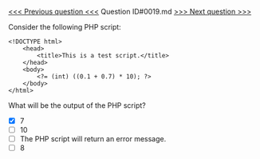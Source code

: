 [<<< Previous question <<<](0018.md)  Question ID#0019.md  [>>> Next question >>>](0020.md) 

Consider the following PHP script:
```[object Object]
<!DOCTYPE html>
    <head>
        <title>This is a test script.</title>
    </head>
    <body>
        <?= (int) ((0.1 + 0.7) * 10); ?>
    </body>
</html>
```
What will be the output of the PHP script?

- [x] 7
- [ ] 10
- [ ] The PHP script will return an error message.
- [ ] 8
